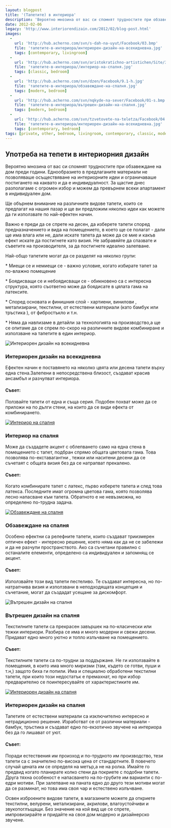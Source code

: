 ```yaml
---
layout: blogpost
title: '(Тапетите) в интериора'
description: 'Вероятно мнозина от вас си спомнят трудностите при обзавеждане на дом преди години. Еднообразието в предлаганите материали не позволяваше осъществяване на интериорните идеи и ограничаваше постигането на каквато и да е индивидуалност. За щастие днес разполагаме с огромен избор и можем да превърнем всеки апартамент в индивидуален дом.'
date: 2012-02-06
legacy: 'http://www.interiorendizain.com/2012/02/blog-post.html'
images:
  -
    url: 'http://hub.acherno.com/svn/s-dah-na-uyut/Facebook/03.bmp'
    file: 'тапетите-в-интериора/интериорен-дизайн-на-всекидневна.jpg'
    tags: [contemporary, livingroom]
  -
    url: 'http://hub.acherno.com/svn/aristokratichno-artistichen/Site/3D/08-s_f.jpg'
    file: 'тапетите-в-интериора//интериор-на-спалня.jpg'
    tags: [classic, bedroom]
  -
    url: 'http://hub.acherno.com/svn/dzen/Facebook/9.1-h.jpg'
    file: 'тапетите-в-интериора/обзавеждане-на-спалня.jpg'
    tags: [modern, bedroom]
  -
    url: 'http://hub.acherno.com/svn/nqkyde-na-sever/Facebook/01-s.bmp'
    file: 'тапетите-в-интериора/вътрешен-дизайн-на-спалня.jpg'
    tags: [modern, bedroom]
  -
    url: 'http://hub.acherno.com/svn/tzvetovete-na-teletza/Facebook/04.6-d.jpg'
    file: 'тапетите-в-интериора/интериорен-дизайн-на-всекидневна.jpg'
    tags: [contemporary, bedroom]
tags: [private, other, bedroom, livingroom, contemporary, classic, modern]
---
```

## Употреба на тепети в **интериорния дизайн**
Вероятно мнозина от вас си спомнят трудностите при обзавеждане на дом преди години. Еднообразието в предлаганите материали не позволяваше осъществяване на интериорните идеи и ограничаваше постигането на каквато и да е индивидуалност. За щастие днес разполагаме с огромен избор и можем да превърнем всеки апартамент в индивидуален дом.

Ще обърнем внимание на различните видове тапети, които се предлагат на нашия пазар и ще ви предложим няколко идеи как можете да ги използвате по най-ефектен начин. 

Важно е преди да се спрете на десен, да изберете тапети според предназначението и вида на помещението, в което ще се полагат - дали ще има влага или не, дали искате тапета да може да се мие и какъв ефект искате да постигнете като визия. Не забравяйте да спазвате и съветите на производителя, за да постигнете идеално залепване.

Най-общо тапетите могат да се разделят на няколко групи:

<p>* Миещи се и немиещи се - важно условие, когато избирате тапет за по-влажно помещение</p>
<p>* Боядисващи се и небоядисващи се - обикновено са с интересна структура, която съответно може да боядисате в цялата гама на латексите.</p>
<p>* Според основата и финишния слой - хартиени, винилови , метализирани, текстилни, от естествени материали (като бамбук или тръстика ), от фибростъкло и т.н.</p>
<p>* Няма да навлизаме в детайли за технологията на производство,а ще се опитаме да се спрем по-скоро на различните видове комбиниране и използване на тапетите в един интериор.</p>

![Интериорен дизайн на всекидневна](тапетите-в-интериора/интериорен-дизайн-на-всекидневна.jpg)
### Интериорен дизайн на **всекидневна**

Ефектен начин е поставянето на няколко цвята или десена тапети върху една стена.Залепени в непосредствена близост, създават красив ансамбъл и разчупват интериора.

#### Съвет: #### 
Ползвайте тапети от една и съща серия. Подобен похват може да се приложи на по дълги стени, на които да се види ефекта от комбинирането.

[![Интериор на спалня](тапетите-в-интериора/интериор-на-спалня.jpg)](http://acherno.bg/интериорен-дизайн/апартамент/аристократично-артистичен/интериор.html)
### Интериор на **спалня**

Може да създадете акцент с облепването само на една стена в помещението с тапет, подбран спрямо общата цветовата гама. Това позволява по-екставагантни , тежки или наситени десени да се съчетаят с общата визия без да се натрапват прекалено.

#### Съвет: #### 
Когато комбинирате тапет с латекс, първо изберете тапета и след това латекса. Последните имат огромна цветова гама, която позволява лесно напасване към тапета. Обратното е не невъзможна, но определено по-трудна задача.

[![Обзавеждане на спалня](тапетите-в-интериора/обзавеждане-на-спалня.jpg)](http://acherno.bg/интериорен-дизайн/апартамент/дзен/интериор.html)
### Обзавеждане на **спалня**

Особено ефектни са релефните тапети, които създават триизмерен оптичен ефект - интересно решение, което няма как да не се забележи и да не разчупи пространството. Ако са съчетани правилно с останалите елементи, определено са индивидуален и запомнящ се акцент.

#### Съвет: #### 
Използвайте този вид тапети пестеливо. Те създават интересна, но по-натрапчива визия и използвани в неподходящата концепция и съчетание, могат да създадат усещане за дискомфорт.

![Вътрешен дизайн на спалня](тапетите-в-интериора/вътрешен-дизайн-на-спалня.jpg)
### Вътрешен дизайн на **спалня**

Текстилните тапети са прекрасен завършек на по-класически или тежки интериори. Разбира се има и много модерни и свежи десени. Придават едно много уютно и топло излъчване на помещението.

#### Съвет: #### 
Текстилните тапети са по-трудни за поддържане. Не ги използвайте в помещения, в които има много миризми (там, където се готви, пуши и т.н,) защото биха ги попили. Има и специално обработени текстилни тапети, при които този недостатък е премахнат, но при избор предварително се поинтересувайте от характеристиките им.

[![Интериорен дизайн на спалня](тапетите-в-интериора/интериорен-дизайн-на-всекидневна.jpg)](http://acherno.bg/интериорен-дизайн/апартамент/цветовете-на-телеца/обзавеждане.html)
### Интериорен дизайн на **спалня**

Тапетите от естествени материали са изключително интересно и нетрадиционно решение. Изработват се от различни материали - бамбук, тръстика и създават едно по-екзотично звучене на интериора без да го лишават от уют.

#### Съвет: #### 
Поради естествения им произход и по-трудното им производство, тези тапети са с значително по-висока цена от стандартните. В повечето случай цената им се определя на метър,а не на ролка. Имайте го предвид когато планирате колко стени да покриете с подобни тапети. Друга тяхна особеност е напасването на по-грубите им варианти с по-едри мотиви. При залепване на паната едно до друго тези мотиви могат да се разминат, но това има своя чар и естествено излъчване.

Освен изброените видове тапети, в магазините можете да откриете текстилни, велурени, метализирани, акрилови, влагоустойчиви и звукопоглъщащи. Без значение на кой вид ще се спрете, импровизирайте и придайте на своя дом модерно и дизайнерско звучене.

